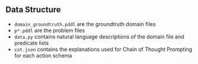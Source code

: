 ## Data Structure

- `domain_groundtruth.pddl` are the groundtruth domain files
- `p*.pddl` are the problem files
- `data.py` contains natural language descriptions of the domain file and predicate lists
- `cot.json` contains the explanations used for Chain of Thought Prompting for each action schema
